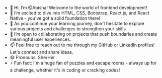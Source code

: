 - 👋 Hi, I’m @Abisha! Welcome to the world of frontend development!
- 👀 I’m excited to dive into HTML, CSS, Bootstrap, React.js, and React Native - you've got a solid foundation there!
- 🌱 As you continue your learning journey, don't hesitate to explore various projects and challenges to strengthen your skills.
- 💞️ I’m open to collaborating on projects that push boundaries and create meaningful user experiences.
- 📫 Feel free to reach out to me through my GitHub or LinkedIn profiles! Let's connect and share ideas.
- 😄 Pronouns: She/Her
- ⚡ Fun fact: I'm a huge fan of puzzles and escape rooms - always up for a challenge, whether it's in coding or cracking codes!

<!---
Abishasaminathan/Abishasaminathan is a ✨ special ✨ repository because its `README.md` (this file) appears on your GitHub profile.
You can click the Preview link to take a look at your changes.
--->
